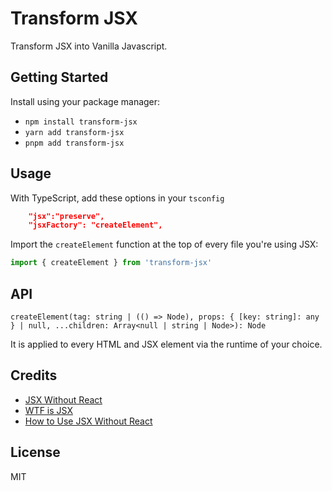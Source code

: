 # Transform JSX

Transform JSX into Vanilla Javascript.

## Getting Started

Install using your package manager:
- `npm install transform-jsx`
- `yarn add transform-jsx`
- `pnpm add transform-jsx`

## Usage

With TypeScript, add these options in your `tsconfig`

```json
    "jsx":"preserve",
    "jsxFactory": "createElement",
```

Import the `createElement` function at the top of every file you're using JSX:
```javascript
import { createElement } from 'transform-jsx'
```

## API

`createElement(tag: string | (() => Node), props: { [key: string]: any } | null, ...children: Array<null | string | Node>): Node`

It is applied to every HTML and JSX element via the runtime of your choice.

## Credits

- [JSX Without React](https://blog.stchur.com/jsx-without-react/)
- [WTF is JSX](https://web.archive.org/web/20170918095722/https://jasonformat.com/wtf-is-jsx/)
- [How to Use JSX Without React](https://betterprogramming.pub/how-to-use-jsx-without-react-21d23346e5dc)

## License

MIT